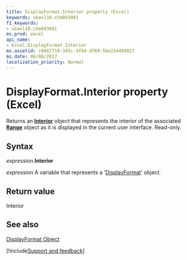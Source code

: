 ```yaml
---
title: DisplayFormat.Interior property (Excel)
keywords: vbaxl10.chm893081
f1_keywords:
- vbaxl10.chm893081
ms.prod: excel
api_name:
- Excel.DisplayFormat.Interior
ms.assetid: c0687719-345c-4f64-d769-5be234489027
ms.date: 06/08/2017
localization_priority: Normal
---
```



# DisplayFormat.Interior property (Excel)

Returns an  **[Interior](Excel.Interior(object).md)** object that represents the interior of the associated **[Range](Excel.Range(object).md)** object as it is displayed in the current user interface. Read-only.


## Syntax

_expression_.**Interior**

_expression_ A variable that represents a '[DisplayFormat](Excel.DisplayFormat.md)' object.


## Return value

Interior


## See also


[DisplayFormat Object](Excel.DisplayFormat.md)

[!include[Support and feedback](~/includes/feedback-boilerplate.md)]